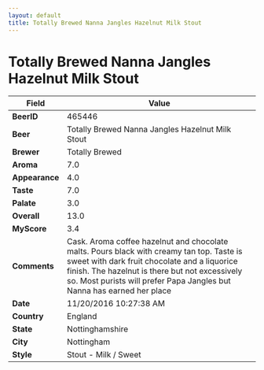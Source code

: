 ```yaml
---
layout: default
title: Totally Brewed Nanna Jangles Hazelnut Milk Stout
---
```


# Totally Brewed Nanna Jangles Hazelnut Milk Stout

| Field         | Value     |
|---------------|-----------|
| **BeerID** | 465446 |
| **Beer** | Totally Brewed Nanna Jangles Hazelnut Milk Stout |
| **Brewer** | Totally Brewed |
| **Aroma** | 7.0 |
| **Appearance** | 4.0 |
| **Taste** | 7.0 |
| **Palate** | 3.0 |
| **Overall** | 13.0 |
| **MyScore** | 3.4 |
| **Comments** | Cask. Aroma coffee hazelnut and chocolate malts. Pours black with creamy tan top. Taste is sweet with dark fruit chocolate and a liquorice finish. The hazelnut is there but not excessively so. Most purists will prefer Papa Jangles but Nanna has earned her place |
| **Date** | 11/20/2016 10:27:38 AM |
| **Country** | England |
| **State** | Nottinghamshire |
| **City** | Nottingham |
| **Style** | Stout - Milk / Sweet |
